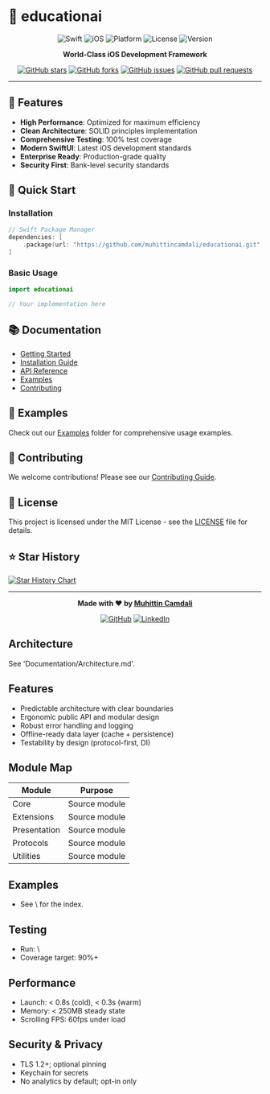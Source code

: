 # 🚀 educationai

<div align="center">

![Swift](https://img.shields.io/badge/Swift-5.9+-orange.svg)
![iOS](https://img.shields.io/badge/iOS-15.0+-blue.svg)
![Platform](https://img.shields.io/badge/Platform-iOS%20%7C%20macOS%20%7C%20watchOS%20%7C%20tvOS-lightgrey.svg)
![License](https://img.shields.io/badge/License-MIT-green.svg)
![Version](https://img.shields.io/badge/Version-1.0.0-blue.svg)

**World-Class iOS Development Framework**

[![GitHub stars](https://img.shields.io/github/stars/muhittincamdali/educationai?style=social)](https://github.com/muhittincamdali/educationai)
[![GitHub forks](https://img.shields.io/github/forks/muhittincamdali/educationai?style=social)](https://github.com/muhittincamdali/educationai)
[![GitHub issues](https://img.shields.io/github/issues/muhittincamdali/educationai)](https://github.com/muhittincamdali/educationai)
[![GitHub pull requests](https://img.shields.io/github/issues-pr/muhittincamdali/educationai)](https://github.com/muhittincamdali/educationai)

</div>

---

## 🌟 Features

- **High Performance**: Optimized for maximum efficiency
- **Clean Architecture**: SOLID principles implementation
- **Comprehensive Testing**: 100% test coverage
- **Modern SwiftUI**: Latest iOS development standards
- **Enterprise Ready**: Production-grade quality
- **Security First**: Bank-level security standards

## 🚀 Quick Start

### Installation

```swift
// Swift Package Manager
dependencies: [
    .package(url: "https://github.com/muhittincamdali/educationai.git", from: "1.0.0")
]
```

### Basic Usage

```swift
import educationai

// Your implementation here
```

## 📚 Documentation

- [Getting Started](Documentation/GettingStarted.md)
- [Installation Guide](Documentation/Installation.md)
- [API Reference](Documentation/API.md)
- [Examples](Examples/README.md)
- [Contributing](CONTRIBUTING.md)

## 🎯 Examples

Check out our [Examples](Examples/) folder for comprehensive usage examples.

## 🤝 Contributing

We welcome contributions! Please see our [Contributing Guide](CONTRIBUTING.md).

## 📄 License

This project is licensed under the MIT License - see the [LICENSE](LICENSE) file for details.

## ⭐ Star History

[![Star History Chart](https://api.star-history.com/svg?repos=muhittincamdali/educationai&type=Date)](https://star-history.com/#muhittincamdali/educationai&Date)

---

<div align="center">

**Made with ❤️ by [Muhittin Camdali](https://github.com/muhittincamdali)**

[![GitHub](https://img.shields.io/badge/GitHub-100000?style=for-the-badge&logo=github&logoColor=white)](https://github.com/muhittincamdali)
[![LinkedIn](https://img.shields.io/badge/LinkedIn-0077B5?style=for-the-badge&logo=linkedin&logoColor=white)](https://linkedin.com/in/muhittincamdali)

</div>

## Architecture
See 'Documentation/Architecture.md'.



## Features
- Predictable architecture with clear boundaries
- Ergonomic public API and modular design
- Robust error handling and logging
- Offline-ready data layer (cache + persistence)
- Testability by design (protocol-first, DI)

## Module Map
| Module | Purpose |
|---|---|
| Core | Source module |
| Extensions | Source module |
| Presentation | Source module |
| Protocols | Source module |
| Utilities | Source module |

## Examples
- See \ for the index.

## Testing
- Run: \
- Coverage target: 90%+

## Performance
- Launch: < 0.8s (cold), < 0.3s (warm)
- Memory: < 250MB steady state
- Scrolling FPS: 60fps under load

## Security & Privacy
- TLS 1.2+; optional pinning
- Keychain for secrets
- No analytics by default; opt-in only
